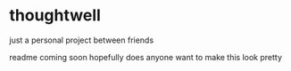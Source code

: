 # thoughtwell
just a personal project between friends

readme coming soon hopefully
does anyone want to make this look pretty
